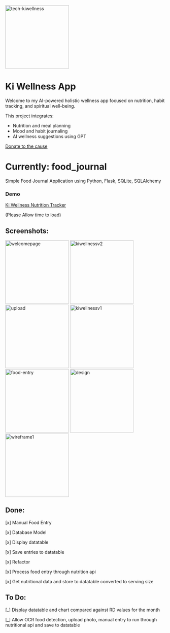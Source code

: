 <img width="200" alt="tech-kiwellness" float="left" src="https://github.com/user-attachments/assets/34abb1b5-32d5-4091-9f5f-63db8d7413b5" />

# Ki Wellness App

Welcome to my AI-powered holistic wellness app focused on nutrition, habit tracking, and spiritual well-being.

This project integrates:
- Nutrition and meal planning
- Mood and habit journaling
- AI wellness suggestions using GPT

[Donate to the cause](https://www.gofundme.com/f/be-part-of-the-nutrition-transformation?attribution_id=sl:2ee51fd3-a341-4ee1-b41e-5f6710c9b8d8&lang=en_US&utm_campaign=man_sharesheet_dash&utm_content=amp13_t1-amp15_t3&utm_medium=customer&utm_source=copy_link)


# Currently: food_journal
Simple Food Journal Application using Python, Flask, SQLite, SQLAlchemy

### Demo
[Ki Wellness Nutrition Tracker](https://ki-wellness.onrender.com)

(Please Allow time to load)

## Screenshots:
<img width="200" alt="welcomepage" src="https://github.com/user-attachments/assets/effddbfa-78ab-4f1f-aced-b885702686d0" />
<img width="200" alt="kiwellnessv2" src="https://github.com/user-attachments/assets/2b7f773c-68c8-4311-9f05-53067b767667" />
<img width="200" alt="upload" src="https://github.com/user-attachments/assets/61672c88-9aba-40be-a682-648e1fa37817" />
<img width="200" alt="kiwellnessv1" src="https://github.com/user-attachments/assets/3b5b50c3-747e-4253-a915-3c2e9b9b4cfe" />
<img width="200" alt="food-entry" src="https://github.com/user-attachments/assets/4f614df6-fe0c-4674-8808-bbb8bc2f228f" />
<img width="200" alt="design" src="https://github.com/user-attachments/assets/9a05a940-9e08-4f7d-bec8-baa9a6712f2b" />
<img width="200" alt="wireframe1" src="https://github.com/user-attachments/assets/545207bb-9e17-4fe8-95b0-1808886d201f" />

## Done:
[x] Manual Food Entry

[x] Database Model

[x] Display datatable

[x] Save entries to datatable

[x] Refactor

[x] Process food entry through nutrition api

[x] Get nutritional data and store to datatable converted to serving size

## To Do:
  
[_] Display datatable and chart compared against RD values for the month

[_] Allow OCR food detection, upload photo, manual entry to run through nutritional api and save to datatable

